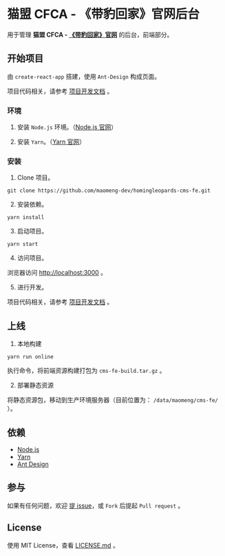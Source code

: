 # 猫盟 CFCA - 《带豹回家》官网后台

用于管理 **猫盟 CFCA - [《带豹回家》官网](https://homingleopards.org/)** 的后台，前端部分。

## 开始项目

由 `create-react-app` 搭建，使用 `Ant-Design` 构成页面。

项目代码相关，请参考 [项目开发文档](src/README.md) 。

### 环境

1. 安装 `Node.js` 环境。（[Node.js 官网](https://nodejs.org/zh-cn/)）

2. 安装 `Yarn`。（[Yarn 官网](https://yarnpkg.com/zh-Hans/)）

### 安装

1. Clone 项目。

``` shell script
git clone https://github.com/maomeng-dev/homingleopards-cms-fe.git
```

2. 安装依赖。

``` shell script
yarn install
```

3. 启动项目。

``` shell script
yarn start
```

4. 访问项目。

浏览器访问 [http://localhost:3000](http://localhost:3000) 。

5. 进行开发。

项目代码相关，请参考 [项目开发文档](src/README.md) 。

## 上线

1. 本地构建

``` shell script
yarn run online
```

执行命令，将前端资源构建打包为 `cms-fe-build.tar.gz` 。

2. 部署静态资源

将静态资源包，移动到生产环境服务器（目前位置为： `/data/maomeng/cms-fe/` ）。

## 依赖

* [Node.js](https://nodejs.org/zh-cn/)
* [Yarn](https://yarnpkg.com/zh-Hans/)
* [Ant Design](https://ant.design/index-cn)

## 参与

如果有任何问题，欢迎 [提 issue](https://github.com/maomeng-dev/homingleopards-cms-fe/issues)，或 `Fork` 后提起 `Pull request` 。

## License

使用 MIT License，查看 [LICENSE.md](LICENSE) 。
